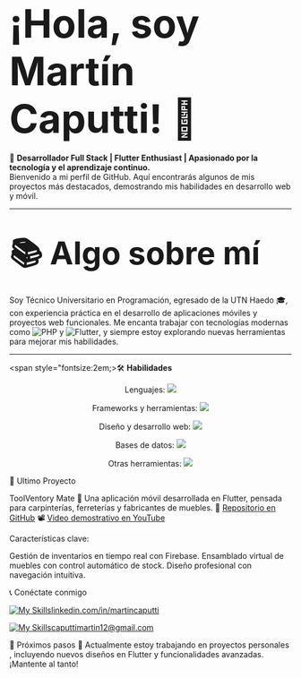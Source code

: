 # **<span style="font-size: 2.5em;">¡Hola, soy Martín Caputti! 👋</span>**

🎯 **Desarrollador Full Stack | Flutter Enthusiast | Apasionado por la tecnología y el aprendizaje continuo.**  
Bienvenido a mi perfil de GitHub. Aquí encontrarás algunos de mis proyectos más destacados, demostrando mis habilidades en desarrollo web y móvil.

---

# **<span style="font-size: 2.0em;">📚 **Algo sobre mí**</span>**


Soy Técnico Universitario en Programación, egresado de la UTN Haedo 🎓, con experiencia práctica en el desarrollo de aplicaciones móviles y proyectos web funcionales. Me encanta trabajar con tecnologías modernas como ![PHP](https://img.shields.io/badge/php-%23777BB4.svg?style=for-the-badge&logo=php&logoColor=white) y ![Flutter](https://img.shields.io/badge/Flutter-%2302569B.svg?style=for-the-badge&logo=Flutter&logoColor=white), y siempre estoy explorando nuevas herramientas para mejorar mis habilidades.

---

<span style="fontsize:2em;>🛠️ **Habilidades</span>**

<p align="center">Lenguajes: 
  <a href="https://skillicons.dev">
    <img src="https://skillicons.dev/icons?i=java,js,php,dart,c,cpp,cs,dotnet" />
  </a>
</p>


<p align="center">Frameworks y herramientas:
  <a href="https://skillicons.dev">
    <img src="https://skillicons.dev/icons?i=react,flutter,nodejs,firebase" />
  </a>
</p>


<p align="center">Diseño y desarrollo web:
  <a href="https://skillicons.dev">
    <img src="https://skillicons.dev/icons?i=html,css,js,netlify" />
  </a>
</p>

<p align="center">Bases de datos:
  <a href="https://skillicons.dev">
    <img src="https://skillicons.dev/icons?i=firebase,mysql" />
  </a>
</p>

<p align="center">Otras herramientas:
  <a href="https://skillicons.dev">
    <img src="https://skillicons.dev/icons?i=git,github,wordpress,vscode,powershell,discord	" />
  </a>
</p>



📂 Ultimo Proyecto

ToolVentory Mate
🎯 Una aplicación móvil desarrollada en Flutter, pensada para carpinterías, ferreterías y fabricantes de muebles.
🔗 [Repositorio en GitHub](https://github.com/MartinCaputti/toolventory_mate)
📽️ [Video demostrativo en YouTube](https://www.youtube.com/watch?v=ngrlYPL2yy4&ab_channel=Mart%C3%ADnCaputti)

Características clave:

Gestión de inventarios en tiempo real con Firebase.
Ensamblado virtual de muebles con control automático de stock.
Diseño profesional con navegación intuitiva.


📞 Conéctate conmigo

[![My Skills](https://skillicons.dev/icons?i=linkedin&perline=3)](https://skillicons.dev)[linkedin.com/in/martincaputti](https://www.linkedin.com/in/martin-caputti-950806b5/)

[![My Skills](https://skillicons.dev/icons?i=gmail&perline=3)](https://skillicons.dev)[caputtimartin12@gmail.com](https://gmail.com/)



🎯 Próximos pasos
🌱 Actualmente estoy trabajando en proyectos personales , incluyendo nuevos diseños en Flutter y funcionalidades avanzadas. ¡Mantente al tanto!
